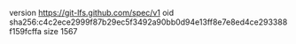 version https://git-lfs.github.com/spec/v1
oid sha256:c4c2ece2999f87b29ec5f3492a90bb0d94e13ff8e7e8ed4ce293388f159fcffa
size 1567

